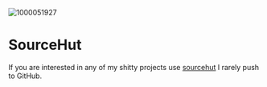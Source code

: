 ![1000051927](https://github.com/user-attachments/assets/36d4cdc2-e76d-48c8-8558-f70b98ea7808)

# SourceHut
If you are interested in any of my shitty projects use [sourcehut](https://sr.ht/~cookieconsent/) I rarely push to GitHub. 
